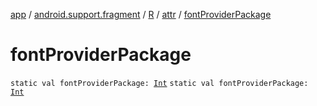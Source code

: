 [app](../../../index.md) / [android.support.fragment](../../index.md) / [R](../index.md) / [attr](index.md) / [fontProviderPackage](.)

# fontProviderPackage

`static val fontProviderPackage: `[`Int`](https://kotlinlang.org/api/latest/jvm/stdlib/kotlin/-int/index.html)
`static val fontProviderPackage: `[`Int`](https://kotlinlang.org/api/latest/jvm/stdlib/kotlin/-int/index.html)